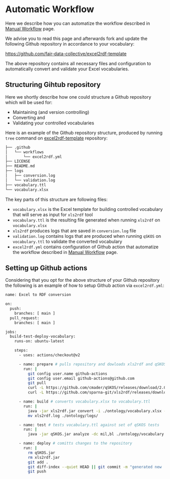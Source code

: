# Automatic Workflow
Here we describe how you can automatize the workflow described in [Manual Workflow](../ManualWorkflow) page.

We advise you to read this page and afterwards fork and update the following Github repository in accordance to your vocabulary:

https://github.com/fair-data-collective/excel2rdf-template


The above repository contains all necessary files and configuration to automatically convert and validate your Excel vocabularies.


## Structuring Gihtub repository
Here we shortly describe how one could structure a Github repository which will be used for:

- Maintaining (and version controlling)
- Converting and
- Validating your controlled vocabularies

Here is an example of the Github repository structure, produced by running `tree` command on [excel2rdf-template]((https://github.com/fair-data-collective/excel2rdf-template)) repository:

```bash
├── .github
│   └── workflows
│       └── excel2rdf.yml
├── LICENSE
├── README.md
├── logs
│   ├── conversion.log
│   └── validation.log
├── vocabulary.ttl
└── vocabulary.xlsx
```

The key parts of this structure are following files:
- `vocabulary.xlsx` is the Excel template for building controlled vocabulary that will serve as input for `xls2rdf` tool
- `vocabulary.ttl` is the resulting file generated when running `xls2rdf` on `vocabulary.xlsx`
- `xls2rdf` produces logs that are saved in `conversion.log` file
- `validation.log` contains logs that are produced when running `qSKOS` on `vocabulary.ttl` to validate the converted vocabulary
- `excel2rdf.yml` contains configuration of Github action that automatize the workflow described in [Manual Workflow](../ManualWorkflow) page.

## Setting up Github actions

Considering that you opt for the above structure of your Github repository the following is an example of how to setup Github action via `excel2rdf.yml`:

```bash
name: Excel to RDF conversion

on:
  push:
    branches: [ main ]
  pull_request:
    branches: [ main ]

jobs:
  build-test-deploy-vocabulary:
    runs-on: ubuntu-latest

    steps:
      - uses: actions/checkout@v2

      - name: prepare # pulls repository and dowloads xls2rdf and qSKOS
        run: |
          git config user.name github-actions
          git config user.email github-actions@github.com
          git pull
          curl -L https://github.com/cmader/qSKOS/releases/download/2.0.3/qSKOS-cmd.jar -o qSKOS.jar
          curl -L https://github.com/sparna-git/xls2rdf/releases/download/2.1.1/xls2rdf-app-2.1.1-onejar.jar -o xls2rdf.jar

      - name: build # converts vocabulary.xlsx to vocabulary.ttl
        run: |
          java -jar xls2rdf.jar convert -i ./ontology/vocabulary.xlsx -o ./ontology/vocabulary.ttl -l en
          mv xls2rdf.log ./ontology/logs/

      - name: test # tests vocabulary.ttl against set of qSKOS tests
        run: |
          java -jar qSKOS.jar analyze -dc mil,bl ./ontology/vocabulary.ttl -o ./ontology/logs/qSKOS.log

      - name: deploy # comitts changes to the repository
        run: |
          rm qSKOS.jar
          rm xls2rdf.jar
          git add .
          git diff-index --quiet HEAD || git commit -m "generated new .ttl from .xlsx file"
          git push
```

